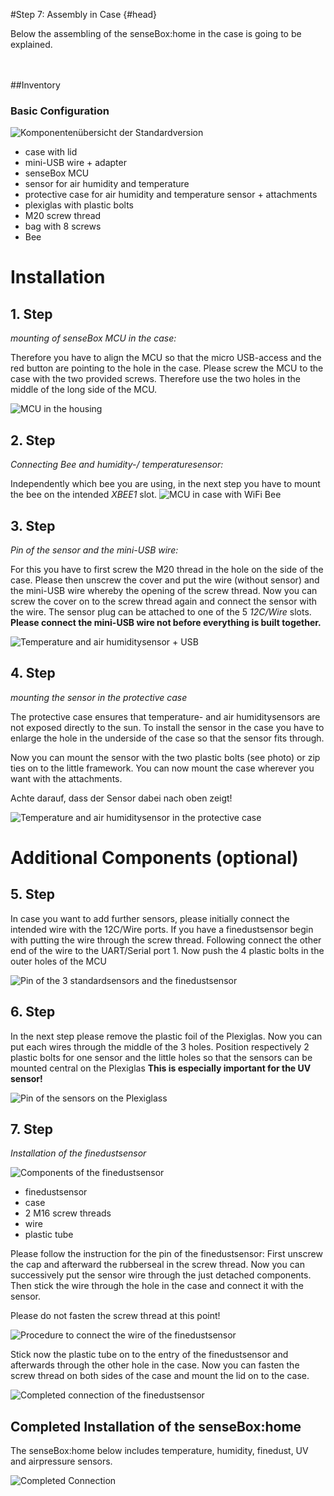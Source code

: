 #Step 7: Assembly in Case {#head}
<div class="description">Below the assembling of the senseBox:home in the case is going to be explained. </div>

<div class="line">
    <br>
    <br>
</div>



##Inventory

### Basic Configuration

![Komponentenübersicht der Standardversion](../../../pictures/01_aufbau.png)

- case with lid
- mini-USB wire + adapter
- senseBox MCU
- sensor for air humidity and temperature
- protective case for air humidity and temperature sensor + attachments
- plexiglas with plastic bolts
- M20 screw thread
- bag with 8 screws 
- Bee



# Installation

## 1. Step

*mounting of senseBox MCU in the case:* 

Therefore you have to align the MCU so that the micro USB-access and the red button are pointing to the hole in the case. Please screw the MCU to the case with the two provided screws. Therefore use the two holes in the middle of the long side of the MCU.


![ MCU in the housing](../../../pictures/mcu_verschraubung.jpeg)



## 2. Step

*Connecting Bee and humidity-/ temperaturesensor:*

Independently which bee you are using, in the next step you have to mount the bee on the intended *XBEE1* slot.
![MCU in case with WiFi Bee](../../../pictures/xbee.jpeg)

## 3. Step

*Pin of the sensor and the mini-USB wire:*

For this you have to first screw the M20 thread in the hole on the side of the case.
Please then unscrew the cover and put the wire (without sensor) and the mini-USB wire whereby the opening of the screw thread. Now you can screw the cover on to the screw thread again and connect the sensor with the wire. 
The sensor plug can be attached to one of the 5 *12C/Wire* slots.
**Please connect the mini-USB wire not before everything is built together.**


![Temperature and air humiditysensor + USB ](../../../pictures/usb_sensor.png)

## 4. Step

*mounting the sensor in the protective case*

The protective case ensures that temperature- and air humiditysensors are not exposed directly to the sun. To install the sensor in the case you have to enlarge the hole in the underside of the case so that the sensor fits through.


Now you can mount the sensor with the two plastic bolts (see photo) or zip ties on to the little framework.
You can now mount the case wherever you want with the attachments.

<div class="box_warning">
    <i class="fa fa-exclamation-circle fa-fw" aria-hidden="true" style="color: #f0ad4e"></i>
    Achte darauf, dass der Sensor dabei nach oben zeigt! 
</div>

![Temperature and air humiditysensor in the protective case](../../../pictures/tempGeh.jpeg)


# Additional Components  (optional)
 

## 5. Step



In case you want to add further sensors, please initially connect the intended wire with the 12C/Wire ports. If you have a finedustsensor begin with putting the wire through the screw thread. Following connect the other end of the wire to the UART/Serial port 1. 
Now push the 4 plastic bolts in the outer holes of the MCU




![Pin of the 3 standardsensors and the finedustsensor](../../../pictures/allesensoren.jpeg)


## 6. Step

In the next step please remove the plastic foil of the Plexiglas. Now you can put each wires through the middle of the 3 holes. 
Position respectively 2 plastic bolts for one sensor and the little holes so that the sensors can be mounted central on the Plexiglas 
 **This is especially important for the UV sensor!**



![Pin of the sensors on the Plexiglass](../../../pictures/plexi.jpeg)


## 7. Step 

*Installation of the finedustsensor*



![Components of the finedustsensor](../../../pictures/komposFein.jpeg)

- finedustsensor
- case
- 2 M16 screw threads
- wire
- plastic tube 





Please follow the instruction for the pin of the finedustsensor:
First unscrew the cap and afterward the rubberseal in the screw thread. 
Now you can successively put the sensor wire through the just detached components.
Then stick the wire through the hole in the case and connect it with the sensor.


<div class="box_warning">
    <i class="fa fa-exclamation-circle fa-fw" aria-hidden="true" style="color: #f0ad4e"></i>
Please do not fasten the screw thread at this point!
</div>


![Procedure to connect the wire of the finedustsensor](../../../pictures/anschlussfein.jpeg)



Stick now the plastic tube on to the entry of the finedustsensor and afterwards through the other hole in the case.
Now you can fasten the screw thread on both sides of the case and mount the lid on to the case.
 

![Completed connection of the finedustsensor](../../../pictures/feinstaub.jpeg)



## Completed Installation of the senseBox:home
<div class="description"> The senseBox:home below includes temperature, humidity, finedust, UV and airpressure sensors. </div>




![Completed Connection](../../../pictures/aufbaufertig.jpeg)


